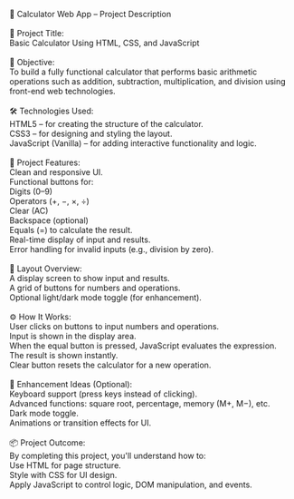 🔢 Calculator Web App – Project Description<br><br>
📌 Project Title:<br>
Basic Calculator Using HTML, CSS, and JavaScript
<br><br>
🧠 Objective:<br>
To build a fully functional calculator that performs basic arithmetic operations such as addition, subtraction, multiplication, and division using front-end web technologies.
<br><br>
🛠️ Technologies Used:<br>
HTML5 – for creating the structure of the calculator.
<br>
CSS3 – for designing and styling the layout.
<br>
JavaScript (Vanilla) – for adding interactive functionality and logic.
<br><br>
🧱 Project Features:<br>
Clean and responsive UI.
<br>
Functional buttons for:
<br>
Digits (0–9)
<br>
Operators (+, −, ×, ÷)
<br>
Clear (AC)
<br>
Backspace (optional)
<br>
Equals (=) to calculate the result.
<br>
Real-time display of input and results.
<br>
Error handling for invalid inputs (e.g., division by zero).
<br>
<br>
📐 Layout Overview:
<br>
A display screen to show input and results.
<br>
A grid of buttons for numbers and operations.
<br>
Optional light/dark mode toggle (for enhancement).
<br>
<br>
⚙️ How It Works:
<br>
User clicks on buttons to input numbers and operations.
<br>
Input is shown in the display area.
<br>
When the equal button is pressed, JavaScript evaluates the expression.
<br>
The result is shown instantly.
<br>
Clear button resets the calculator for a new operation.
<br>
<br>
🧩 Enhancement Ideas (Optional):
<br>
Keyboard support (press keys instead of clicking).
<br>
Advanced functions: square root, percentage, memory (M+, M−), etc.
<br>
Dark mode toggle.
<br>
Animations or transition effects for UI.
<br>
<br>
📦 Project Outcome:
<br>
By completing this project, you'll understand how to:
<br>
Use HTML for page structure.
<br>
Style with CSS for UI design.
<br>
Apply JavaScript to control logic, DOM manipulation, and events.
